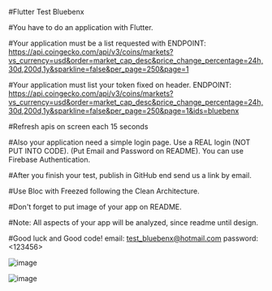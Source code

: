 
#Flutter Test Bluebenx

#You have to do an application with Flutter.

#Your application must be a list requested with ENDPOINT: https://api.coingecko.com/api/v3/coins/markets?vs_currency=usd&order=market_cap_desc&price_change_percentage=24h,30d,200d,1y&sparkline=false&per_page=250&page=1

#Your application must list your token fixed on header. ENDPOINT: https://api.coingecko.com/api/v3/coins/markets?vs_currency=usd&order=market_cap_desc&price_change_percentage=24h,30d,200d,1y&sparkline=false&per_page=250&page=1&ids=bluebenx

#Refresh apis on screen each 15 seconds

#Also your application need a simple login page. Use a REAL login (NOT PUT INTO CODE). (Put Email and Password on README). You can use Firebase Authentication.

#After you finish your test, publish in GitHub end send us a link by email.

#Use Bloc with Freezed following the Clean Architecture.

#Don't forget to put image of your app on README.

#Note: All aspects of your app will be analyzed, since readme until design.

#Good luck and Good code!
email: <test_bluebenx@hotmail.com>
password: <123456>

![image](https://user-images.githubusercontent.com/25774838/177679383-bc3544ae-74df-4b50-be7f-7085212b4da8.png)



![image](https://user-images.githubusercontent.com/25774838/177665636-f99daffb-06c5-422c-975d-6ba339bea777.png)

